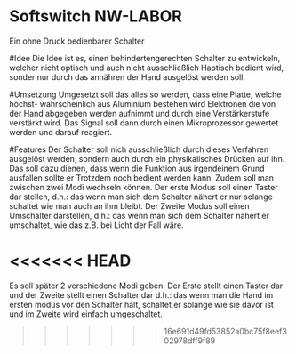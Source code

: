 # Softswitch NW-LABOR
Ein ohne Druck bedienbarer Schalter

#Idee
Die Idee ist es, einen behindertengerechten Schalter zu entwickeln,
welcher nicht optisch und auch nicht ausschließlich Haptisch bedient
wird, sonder nur durch das annähren der Hand ausgelöst werden soll.

#Umsetzung
Umgesetzt soll das alles so werden, dass eine Platte, welche höchst-
wahrscheinlich aus Aluminium bestehen wird Elektronen die von der
Hand abgegeben werden aufnimmt und durch eine Verstärkerstufe
verstärkt wird. Das Signal soll dann durch einen Mikroprozessor
gewertet werden und darauf reagiert.

#Features
Der Schalter soll nich ausschließlich durch dieses Verfahren ausgelöst werden,
sondern auch durch ein physikalisches Drücken auf ihn. Das soll dazu dienen,
dass wenn die Funktion aus irgendeinem Grund ausfallen sollte er Trotzdem noch
bedient werden kann. Zudem soll man zwischen zwei Modi wechseln können. Der erste
Modus soll einen Taster dar stellen, d.h.: das wenn man sich dem Schalter
nähert er nur solange schaltet wie man auch an ihm bleibt. Der Zweite Modus
soll einen Umschalter darstellen, d.h.: das wenn man sich dem Schalter nähert
er umschaltet, wie das z.B. bei Licht der Fall wäre.

<<<<<<< HEAD
=======
Es soll später 2 verschiedene Modi geben. Der Erste stellt einen Taster
dar und der Zweite stellt einen Schalter dar d.h.: das wenn man die
Hand im ersten modus vor den Schalter hält, schaltet er solange wie
sie davor ist und im Zweite wird einfach umgeschaltet.
>>>>>>> 16e691d49fd53852a0bc75f8eef302978dff9f89
